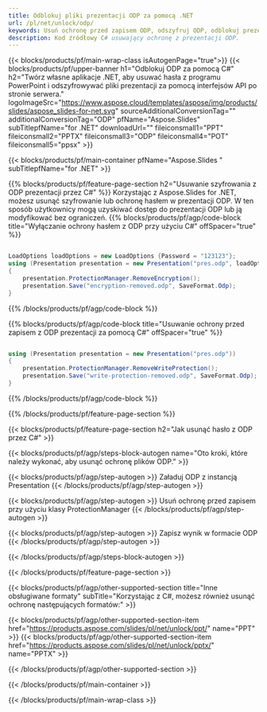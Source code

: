 ```yaml
---
title: Odblokuj pliki prezentacji ODP za pomocą .NET
url: /pl/net/unlock/odp/
keywords: Usuń ochronę przed zapisem ODP, odszyfruj ODP, odblokuj prezentację ODP, usuń ochronę ODP
description: Kod źródłowy C# usuwający ochronę z prezentacji ODP.
---
```


{{< blocks/products/pf/main-wrap-class isAutogenPage="true">}}
{{< blocks/products/pf/upper-banner h1="Odblokuj ODP za pomocą C#" h2="Twórz własne aplikacje .NET, aby usuwać hasła z programu PowerPoint i odszyfrowywać pliki prezentacji za pomocą interfejsów API po stronie serwera." logoImageSrc="https://www.aspose.cloud/templates/aspose/img/products/slides/aspose_slides-for-net.svg" sourceAdditionalConversionTag="" additionalConversionTag="ODP" pfName="Aspose.Slides" subTitlepfName="for .NET" downloadUrl="" fileiconsmall1="PPT" fileiconsmall2="PPTX" fileiconsmall3="ODP" fileiconsmall4="POT" fileiconsmall5="ppsx" >}}

{{< blocks/products/pf/main-container pfName="Aspose.Slides " subTitlepfName="for .NET" >}}

{{% blocks/products/pf/feature-page-section  h2="Usuwanie szyfrowania z ODP prezentacji przez C#" %}}
Korzystając z Aspose.Slides for .NET, możesz usunąć szyfrowanie lub ochronę hasłem w prezentacji ODP. W ten sposób użytkownicy mogą uzyskiwać dostęp do prezentacji ODP lub ją modyfikować bez ograniczeń.
{{% blocks/products/pf/agp/code-block title="Wyłączanie ochrony hasłem z ODP przy użyciu C#" offSpacer="true" %}}

```cs

LoadOptions loadOptions = new LoadOptions {Password = "123123"};
using (Presentation presentation = new Presentation("pres.odp", loadOptions))
{
    presentation.ProtectionManager.RemoveEncryption();
    presentation.Save("encryption-removed.odp", SaveFormat.Odp);
}
```

{{% /blocks/products/pf/agp/code-block %}}

{{% blocks/products/pf/agp/code-block title="Usuwanie ochrony przed zapisem z ODP prezentacji za pomocą C#" offSpacer="true" %}}

```cs

using (Presentation presentation = new Presentation("pres.odp"))
{
    presentation.ProtectionManager.RemoveWriteProtection();
    presentation.Save("write-protection-removed.odp", SaveFormat.Odp);
}
```

{{% /blocks/products/pf/agp/code-block %}}

{{% /blocks/products/pf/feature-page-section %}}

{{< blocks/products/pf/feature-page-section  h2="Jak usunąć hasło z ODP przez C#" >}}

{{< blocks/products/pf/agp/steps-block-autogen name="Oto kroki, które należy wykonać, aby usunąć ochronę plików ODP." >}}

{{< blocks/products/pf/agp/step-autogen >}}
Załaduj ODP z instancją Presentation
{{< /blocks/products/pf/agp/step-autogen >}}

{{< blocks/products/pf/agp/step-autogen >}}
Usuń ochronę przed zapisem przy użyciu klasy ProtectionManager
{{< /blocks/products/pf/agp/step-autogen >}}

{{< blocks/products/pf/agp/step-autogen >}}
Zapisz wynik w formacie ODP
{{< /blocks/products/pf/agp/step-autogen >}}

{{< /blocks/products/pf/agp/steps-block-autogen >}}

{{< /blocks/products/pf/feature-page-section >}}

{{< blocks/products/pf/agp/other-supported-section title="Inne obsługiwane formaty" subTitle="Korzystając z C#, możesz również usunąć ochronę następujących formatów:" >}}

{{< blocks/products/pf/agp/other-supported-section-item href="https://products.aspose.com/slides/pl/net/unlock/ppt/" name="PPT" >}}
{{< blocks/products/pf/agp/other-supported-section-item href="https://products.aspose.com/slides/pl/net/unlock/pptx/" name="PPTX" >}}


{{< /blocks/products/pf/agp/other-supported-section >}}

{{< /blocks/products/pf/main-container >}}
    
{{< /blocks/products/pf/main-wrap-class >}}